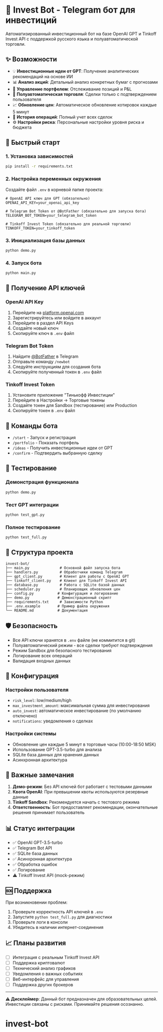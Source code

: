 # 🤖 Invest Bot - Telegram бот для инвестиций

Автоматизированный инвестиционный бот на базе OpenAI GPT и Tinkoff Invest API с поддержкой русского языка и полуавтоматической торговли.

## ✨ Возможности

- 💡 **Инвестиционные идеи от GPT**: Получение аналитических рекомендаций на основе ИИ
- 📊 **Анализ акций**: Детальный анализ конкретных бумаг с прогнозами
- 💼 **Управление портфелем**: Отслеживание позиций и P&L
- 🔄 **Полуавтоматическая торговля**: Сделки только с подтверждением пользователя
- 📈 **Обновление цен**: Автоматическое обновление котировок каждые 5 минут
- 💾 **История операций**: Полный учет всех сделок
- ⚙️ **Настройки риска**: Персональные настройки уровня риска и бюджета

## 🚀 Быстрый старт

### 1. Установка зависимостей

```bash
pip install -r requirements.txt
```

### 2. Настройка переменных окружения

Создайте файл `.env` в корневой папке проекта:

```env
# OpenAI API ключ для GPT (обязательно)
OPENAI_API_KEY=your_openai_api_key

# Telegram Bot Token от @BotFather (обязательно для запуска бота)
TELEGRAM_BOT_TOKEN=your_telegram_bot_token

# Tinkoff Invest Token (обязательно для реальной торговли)
TINKOFF_TOKEN=your_tinkoff_token
```

### 3. Инициализация базы данных

```bash
python demo.py
```

### 4. Запуск бота

```bash
python main.py
```

## 🔑 Получение API ключей

### OpenAI API Key
1. Перейдите на [platform.openai.com](https://platform.openai.com)
2. Зарегистрируйтесь или войдите в аккаунт
3. Перейдите в раздел API Keys
4. Создайте новый ключ
5. Скопируйте ключ в `.env` файл

### Telegram Bot Token
1. Найдите [@BotFather](https://t.me/BotFather) в Telegram
2. Отправьте команду `/newbot`
3. Следуйте инструкциям для создания бота
4. Скопируйте полученный токен в `.env` файл

### Tinkoff Invest Token
1. Установите приложение "Тинькофф Инвестиции"
2. Перейдите в Настройки → Торговые токены
3. Создайте токен для Sandbox (тестирование) или Production
4. Скопируйте токен в `.env` файл

## 📱 Команды бота

- `/start` - Запуск и регистрация
- `/portfolio` - Показать портфель
- `/ideas` - Получить инвестиционные идеи от GPT
- `/confirm` - Подтвердить выбранную сделку

## 🧪 Тестирование

### Демонстрация функционала
```bash
python demo.py
```

### Тест GPT интеграции
```bash
python test_gpt.py
```

### Полное тестирование
```bash
python test_full.py
```

## 📁 Структура проекта

```
invest-bot/
├── main.py              # Основной файл запуска бота
├── handlers.py          # Обработчики команд Telegram
├── gpt_client.py        # Клиент для работы с OpenAI GPT
├── tinkoff_client.py    # Клиент для Tinkoff Invest API
├── database.py          # Работа с SQLite базой данных
├── scheduler.py         # Планировщик обновления цен
├── config.py           # Конфигурация и логирование
├── demo.py             # Демонстрационный скрипт
├── requirements.txt     # Зависимости Python
├── .env.example        # Пример файла окружения
└── README.md           # Документация
```

## 🛡️ Безопасность

- Все API ключи хранятся в `.env` файле (не коммитится в git)
- Полуавтоматический режим - все сделки требуют подтверждения
- Режим Sandbox для безопасного тестирования
- Логирование всех операций
- Валидация входных данных

## 🔧 Конфигурация

### Настройки пользователя
- `risk_level`: low/medium/high
- `max_investment_amount`: максимальная сумма для инвестирования
- `auto_invest`: автоматическое инвестирование (по умолчанию отключено)
- `notifications`: уведомления о сделках

### Настройки системы
- Обновление цен каждые 5 минут в торговые часы (10:00-18:50 MSK)
- Использование GPT-3.5-turbo для анализа
- SQLite база данных для хранения данных
- Асинхронная архитектура

## 🚨 Важные замечания

1. **Демо-режим**: Без API ключей бот работает с тестовыми данными
2. **Квота OpenAI**: При превышении квоты используются резервные данные
3. **Tinkoff Sandbox**: Рекомендуется начать с тестового режима
4. **Ответственность**: Бот предоставляет рекомендации, окончательные решения принимает пользователь

## 📊 Статус интеграции

- ✅ OpenAI GPT-3.5-turbo
- ✅ Telegram Bot API
- ✅ SQLite база данных
- ✅ Асинхронная архитектура
- ✅ Обработка ошибок
- ✅ Логирование
- ⚠️ Tinkoff Invest API (mock-режим)

## 🆘 Поддержка

При возникновении проблем:

1. Проверьте корректность API ключей в `.env`
2. Запустите `python test_full.py` для диагностики
3. Проверьте логи в консоли
4. Убедитесь в наличии интернет-соединения

## 📈 Планы развития

- [ ] Интеграция с реальным Tinkoff Invest API
- [ ] Поддержка криптовалют
- [ ] Технический анализ графиков
- [ ] Уведомления о важных событиях
- [ ] Веб-интерфейс для управления
- [ ] Поддержка других брокеров

---

**⚠️ Дисклеймер**: Данный бот предназначен для образовательных целей. Инвестиции связаны с рисками. Принимайте решения осознанно.
# invest-bot
